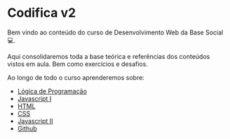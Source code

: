 # Codifica v2

Bem vindo ao conteúdo do curso de Desenvolvimento Web da Base Social 💻.

Aqui consolidaremos toda a base teórica e referências dos conteúdos vistos em aula. Bem como exercícios e desafios.

Ao longo de todo o curso aprenderemos sobre:

* [Lógica de Programação](0_logica_de_programacao/README.md)
* [Javascript I](1_javascript_i/README.md)
* [HTML](2_html/README.md)
* [CSS](3_css/README.md)
* [Javascript II](4_javascript__ii/README.md)
* [Github](4_github/README.md)
